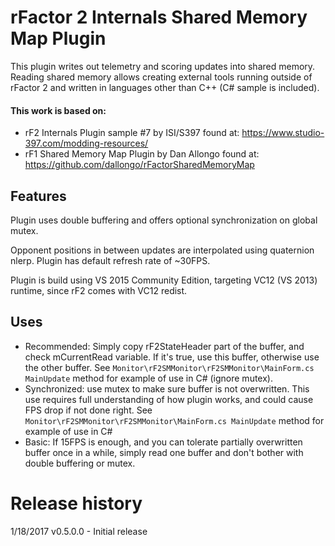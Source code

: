# rFactor 2 Internals Shared Memory Map Plugin

This plugin writes out telemetry and scoring updates into shared memory.  Reading shared memory allows creating  external tools running outside of rFactor 2 and written in languages other than C++ (C# sample is included).

#### This work is based on:
  * rF2 Internals Plugin sample #7 by ISI/S397 found at: https://www.studio-397.com/modding-resources/
  * rF1 Shared Memory Map Plugin by Dan Allongo found at: https://github.com/dallongo/rFactorSharedMemoryMap

## Features
Plugin uses double buffering and offers optional synchronization on global mutex. 

Opponent positions in between updates are interpolated using quaternion nlerp.  Plugin has default refresh rate of  ~30FPS.

Plugin is build using VS 2015 Community Edition, targeting VC12 (VS 2013) runtime, since rF2 comes with VC12 redist.

## Uses
  * Recommended: Simply copy rF2StateHeader part of the buffer, and check mCurrentRead variable.  If it's true, use this buffer, otherwise use the other buffer.  See `Monitor\rF2SMMonitor\rF2SMMonitor\MainForm.cs MainUpdate` method for example of use in C# (ignore mutex).
  * Synchronized: use mutex to make sure buffer is not overwritten. This use requires full understanding of how plugin works, and could cause FPS drop if not done right.  See `Monitor\rF2SMMonitor\rF2SMMonitor\MainForm.cs MainUpdate` method for example of use in C#
  * Basic: If 15FPS is enough, and you can tolerate partially overwritten buffer once in a while, simply read one buffer and don't bother with double buffering or mutex.

# Release history

1/18/2017 v0.5.0.0 - Initial release